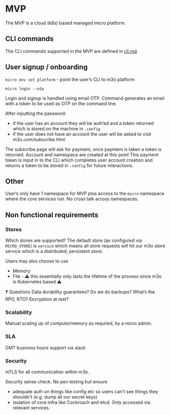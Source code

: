 # MVP 

The MVP is a cloud (k8s) based managed micro platform. 

## CLI commands
The CLI commands supported in the MVP are defined in [cli.md](cli.md).

## User signup / onboarding
`micro env set platform` - point the user’s CLI to m3o platform

`micro login --otp`

Login and signup is handled using email OTP. Command generates an email with a token to be used as OTP on the command line. 

After inputting the password: 
- if the user has an account they will be auth’ed and a token returned which is stored on the machine in `.config` 
- if the user does not have an account the user will be asked to visit m3o.com/subscribe.html 

The subscribe page will ask for payment, once payment is taken a token is returned. Account and namespace are created at this point
This payment token is input in to the CLI which completes user account creation and returns a token to be stored in `.config` for future interactions.

## Other
User’s only have 1 namespace for MVP plus access to the `micro` namespace where the core services run. No cross talk across namespaces. 

## Non functional requirements
### Stores
Which stores are supported?
The default store (as configured via `MICRO_STORE`) is `service` which means all store requests will hit our m3o store service which is a distributed, persistent store. 

Users may also choose to use 
- Memory
- File - :warning: this essentially only lasts the lifetime of the process since m3o is Kubernetes based :warning:

:question: Questions
Data durability guarantees? Do we do backups? 
What’s the RPO, RTO?
Encryption at rest?

### Scalability
Manual scaling up of compute/memory as required, by a micro admin.

### SLA 
GMT business hours support via slack

### Security
mTLS for all communication within m3o.

Security sense check. No pen testing but ensure
- adequate auth on things like config etc so users can't see things they shouldn't (e.g. dump all our secret keys)
- isolation of core infra like Cockroach and etcd. Only accessed via relevant services.

